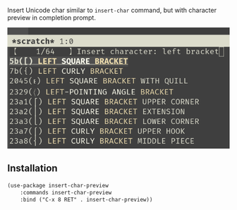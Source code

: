 Insert Unicode char similar to `insert-char` command, but with character preview in completion
prompt.

![screenshot](screenshot.png)

## Installation

```elisp
(use-package insert-char-preview
    :commands insert-char-preview
    :bind ("C-x 8 RET" . insert-char-preview))
```
